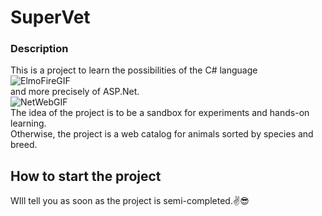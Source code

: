 # SuperVet

### Description ###
This is a project to learn the possibilities of the C# language
<br/>
![ElmoFireGIF](https://github.com/AydanMurshud/SuperVet/assets/102986706/fcf2926b-a0d8-467f-b23d-eedf7139055c)
<br/>
 and more precisely of ASP.Net.
 <br/>
![NetWebGIF](https://github.com/AydanMurshud/SuperVet/assets/102986706/72819151-3219-4b70-a096-ebb569089410)
<br/>
The idea of ​​the project is to be a sandbox for experiments and hands-on learning.
<br/>
Otherwise, the project is a web catalog for animals sorted by species and breed.
<br/>

##  How to start the project ##
WIll tell you as soon as the project is semi-completed.✌️😎
